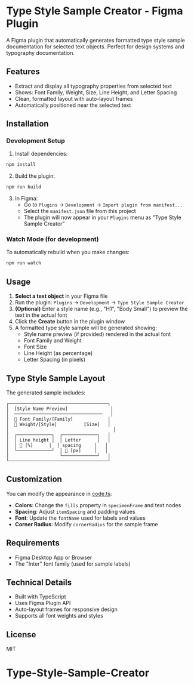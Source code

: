 # Type Style Sample Creator - Figma Plugin

A Figma plugin that automatically generates formatted type style sample documentation for selected text objects. Perfect for design systems and typography documentation.

## Features

- Extract and display all typography properties from selected text
- Shows: Font Family, Weight, Size, Line Height, and Letter Spacing
- Clean, formatted layout with auto-layout frames
- Automatically positioned near the selected text

## Installation

### Development Setup

1. Install dependencies:
```bash
npm install
```

2. Build the plugin:
```bash
npm run build
```

3. In Figma:
   - Go to `Plugins` → `Development` → `Import plugin from manifest...`
   - Select the `manifest.json` file from this project
   - The plugin will now appear in your `Plugins` menu as "Type Style Sample Creator"

### Watch Mode (for development)

To automatically rebuild when you make changes:
```bash
npm run watch
```

## Usage

1. **Select a text object** in your Figma file
2. Run the plugin: `Plugins` → `Development` → `Type Style Sample Creator`
3. **(Optional)** Enter a style name (e.g., "H1", "Body Small") to preview the text in the actual font
4. Click the **Create** button in the plugin window
5. A formatted type style sample will be generated showing:
   - Style name preview (if provided) rendered in the actual font
   - Font Family and Weight
   - Font Size
   - Line Height (as percentage)
   - Letter Spacing (in pixels)

## Type Style Sample Layout

The generated sample includes:

```
┌─────────────────────────────────────┐
│  [Style Name Preview]                │
│  ─────────────────────────────────   │
│  📝 Font Family/[Family]             │
│  📝 Weight/[Style]          [Size]   │
│                                       │
│  ┌─────────────┐  ┌─────────────┐   │
│  │ Line height │  │ Letter      │   │
│  │ 📝 [%]      │  │ spacing     │   │
│  └─────────────┘  │ 📝 [px]     │   │
│                   └─────────────┘   │
└─────────────────────────────────────┘
```

## Customization

You can modify the appearance in [code.ts](code.ts):

- **Colors**: Change the `fills` property in `specimenFrame` and text nodes
- **Spacing**: Adjust `itemSpacing` and padding values
- **Font**: Update the `fontName` used for labels and values
- **Corner Radius**: Modify `cornerRadius` for the sample frame

## Requirements

- Figma Desktop App or Browser
- The "Inter" font family (used for sample labels)

## Technical Details

- Built with TypeScript
- Uses Figma Plugin API
- Auto-layout frames for responsive design
- Supports all font weights and styles

## License

MIT
# Type-Style-Sample-Creator
